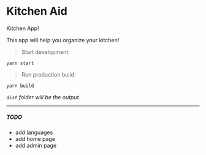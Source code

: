 # Kitchen Aid 

Kitchen App!

This app will help you organize your kitchen!

> Start development:
```
yarn start
```

> Run production build:

```
yarn build
```
*`dist` folder will be the output*

___


##### TODO
* add languages
* add home page
* add admin page
